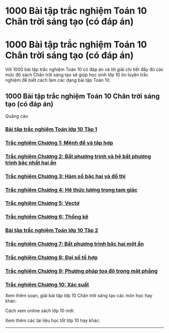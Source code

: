 # 1000 Bài tập trắc nghiệm Toán 10 Chân trời sáng tạo (có đáp án)

# 1000 Bài tập trắc nghiệm Toán 10 Chân trời sáng tạo (có đáp án)

Với 1000 bài tập trắc nghiệm Toán 10 có đáp án và lời giải chi tiết đầy đủ các mức độ sách Chân trời sáng tạo sẽ giúp học sinh lớp 10 ôn luyện trắc nghiệm để biết cách làm các dạng bài tập Toán 10.

## 1000 Bài tập trắc nghiệm Toán 10 Chân trời sáng tạo (có đáp án)

Quảng cáo

### [**Bài tập trắc nghiệm Toán lớp 10 Tập 1**](https://vietjack.com/toan-10-ct/trac-nghiem-toan-lop-10-tap-1-chan-troi.jsp)

### [**Trắc nghiệm Chương 1: Mệnh đề và tập hợp**](https://vietjack.com/toan-10-ct/trac-nghiem-chuong-1-menh-de-va-tap-hop.jsp)

### [**Trắc nghiệm Chương 2: Bất phương trình và hệ bất phương trình bậc nhất hai ẩn**](https://vietjack.com/toan-10-ct/trac-nghiem-chuong-2-bat-phuong-trinh-va-he-bat-phuong-trinh-bac-nhat-hai-an.jsp)

### [**Trắc nghiệm Chương 3: Hàm số bậc hai và đồ thị**](https://vietjack.com/toan-10-ct/trac-nghiem-chuong-3-ham-so-bac-hai-va-do-thi.jsp)

### [**Trắc nghiệm Chương 4: Hệ thức lượng trong tam giác**](https://vietjack.com/toan-10-ct/trac-nghiem-chuong-4-he-thuc-luong-trong-tam-giac.jsp)

### [**Trắc nghiệm Chương 5: Vectơ**](https://vietjack.com/toan-10-ct/trac-nghiem-chuong-5-vecto.jsp)

### [**Trắc nghiệm Chương 6: Thống kê**](https://vietjack.com/toan-10-ct/trac-nghiem-chuong-6-thong-ke.jsp)

### [**Bài tập trắc nghiệm Toán lớp 10 Tập 2**](https://vietjack.com/toan-10-ct/trac-nghiem-toan-lop-10-tap-2-chan-troi.jsp)

### [**Trắc nghiệm Chương 7: Bất phương trình bậc hai một ẩn**](https://vietjack.com/toan-10-ct/trac-nghiem-chuong-7-bat-phuong-trinh-bac-hai-mot-an.jsp)

### [**Trắc nghiệm Chương 8: Đại số tổ hợp**](https://vietjack.com/toan-10-ct/trac-nghiem-chuong-8-dai-so-to-hop.jsp)

### [**Trắc nghiệm Chương 9: Phương pháp toạ độ trong mặt phẳng**](https://vietjack.com/toan-10-ct/trac-nghiem-chuong-9-phuong-phap-toa-do-trong-mat-phang.jsp)

### [**Trắc nghiệm Chương 10: Xác suất**](https://vietjack.com/toan-10-ct/trac-nghiem-chuong-10-xac-suat.jsp)

Xem thêm soạn, giải bài tập lớp 10 Chân trời sáng tạo các môn học hay khác:

Cách xem online sách lớp 10 mới:

Xem thêm các tài liệu học tốt lớp 10 hay khác:

* * *
